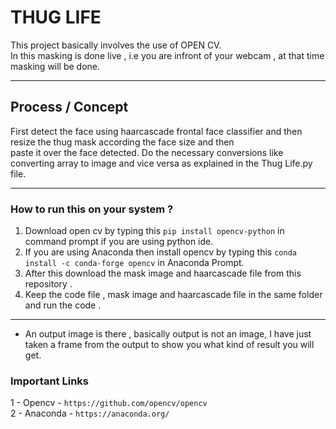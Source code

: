 # THUG LIFE

This project basically involves the use of OPEN CV.  
In this masking is done live , i.e you are infront of your webcam , at that time masking will be done.

---
## Process / Concept
First detect the face using haarcascade frontal face classifier and then resize the thug mask according the face size and then  
paste it over the face detected. Do the necessary conversions like converting array to image and vice versa as explained in the Thug Life.py file.  

---
### How to run this on your system ?
1. Download open cv by typing this ``` pip install opencv-python ``` in command prompt if you are using python ide.
2. If you are using Anaconda then install opencv by typing this ``` conda install -c conda-forge opencv ``` in Anaconda Prompt.
3. After this download the mask image and haarcascade file from this repository .
4. Keep the code file , mask image and haarcascade file in the same folder and run the code .  

---
* An output image is there , basically output is not an image, I have just taken a frame from the output to show you what kind of result you will get.

### Important Links
1 - Opencv - ```https://github.com/opencv/opencv ```  
2 - Anaconda - ``` https://anaconda.org/ ```
